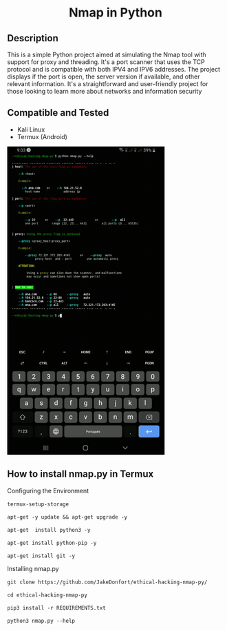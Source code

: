 <h1 align="center">Nmap in Python</h1>

<h2>Description</h2>

<p>
    This is a simple Python project aimed at simulating the Nmap tool with support for proxy and threading. It's a port scanner that uses the TCP protocol and is compatible with both IPV4 and IPV6 addresses. The project displays if the port is open, the server version if available, and other relevant information. It's a straightforward and user-friendly project for those looking to learn more about networks and information security
</p>

<h2>Compatible and Tested</h2>

<ul>

  <li>Kali Linux</li>

  <li>Termux (Android)</li>

</ul>

![nmap example gif](https://github.com/JakeDonfort/ethical-hacking-nmap-py/blob/main/nmap_example.gif)

<h2>How to install nmap.py in Termux</h2>

<p>Configuring the Environment</p>


```
termux-setup-storage
```
```
apt-get -y update && apt-get upgrade -y
```
```
apt-get  install python3 -y
```
```
apt-get install python-pip -y
```
```
apt-get install git -y
```

<p>Installing nmap.py</p>

```
git clone https://github.com/JakeDonfort/ethical-hacking-nmap-py/
```
```
cd ethical-hacking-nmap-py
```
```
pip3 install -r REQUIREMENTS.txt
```
```
python3 nmap.py --help
```
